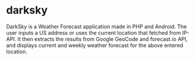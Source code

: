 # darksky

DarkSky is a Weather Forecast application made in PHP and Android. The user inputs a US address or uses the current location that fetched from IP-API. It then extracts the results from Google GeoCode and forecast.io API, and displays current and weekly weather forecast for the above entered location.

